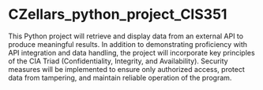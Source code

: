# CZellars_python_project_CIS351
This Python project will retrieve and display data from an external API to produce meaningful results. In addition to demonstrating proficiency with API integration and data handling, the project will incorporate key principles of the CIA Triad (Confidentiality, Integrity, and Availability). Security measures will be implemented to ensure only authorized access, protect data from tampering, and maintain reliable operation of the program.
